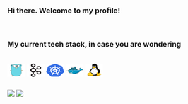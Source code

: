 ### Hi there. Welcome to my profile!

<br />

### My current tech stack, in case you are wondering

<div style="display: inline_block"><br>
 <img align="center" alt="Go" height="30" width="40" src="https://raw.githubusercontent.com/devicons/devicon/master/icons/go/go-original.svg">
 <img align="center" alt="Kafka" height="30" width="40" src="https://raw.githubusercontent.com/devicons/devicon/master/icons/apachekafka/apachekafka-original.svg">
 <img align="center" alt="K8s" height="30" width="40" src="https://raw.githubusercontent.com/devicons/devicon/master/icons/kubernetes/kubernetes-plain.svg">
 <img align="center" alt="Docker" height="30" width="40" src="https://raw.githubusercontent.com/devicons/devicon/master/icons/docker/docker-original.svg">
 <img align="center" alt="Linux" height="30" width="40" src="https://raw.githubusercontent.com/devicons/devicon/master/icons/linux/linux-original.svg">
</div>
  
  ##
 
<div> 
<!--   <a href="https://instagram.com/andersonl.sergio" target="_blank"><img src="https://img.shields.io/badge/-Instagram-%23E4405F?style=for-the-badge&logo=instagram&logoColor=white" target="_blank"></a> -->
  <a href="https://www.linkedin.com/in/anderson-l-sergio-25a29692" target="_blank"><img src="https://img.shields.io/badge/-LinkedIn-%230077B5?style=for-the-badge&logo=linkedin&logoColor=white" target="_blank"></a> 
  <a href = "mailto:anderson.als04@gmail.com"><img src="https://img.shields.io/badge/-Gmail-%23333?style=for-the-badge&logo=gmail&logoColor=white" target="_blank"></a>
 
</div>
